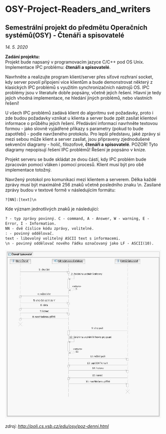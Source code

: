 # OSY-Project-Readers_and_writers
## Semestrální projekt do předmětu Operačních systémů(OSY) - Čtenáři a spisovatelé  
*14. 5. 2020*  

**Zadání projektu:**  
Projekt bude napsaný v programovacím jazyce C/C++ pod OS Unix.  
Implementace IPC problému: **čtenáři a spisovatelé**.  
  
Navrhněte a realizujte program klient/server přes síťové rozhraní socket, kdy server povolí připojení více klientům a bude demonstrovat některý z klasických IPC problémů s využitím synchronizačních nástrojů OS. IPC problémy jsou v literatuře dobře popsány, včetně jejich řešení. Hlavní je tedy jejich vhodná implementace, ne hledání jiných problémů, nebo vlastních řešení!  
  
U všech IPC problémů zadává klient do algoritmu své požadavky, proto i zde budou požadavky vznikat u klienta a server bude zpět zasílat klientovi informace o průběhu jejich řešení. Předávání informací navrhněte textovou formou - jako slovně vyjádřené příkazy s parametry (pokud to bude zapotřebí) - podle navrženého protokolu. Pro lepší představu, jaké zprávy si mezi sebou může klient a server zasílat, jsou připraveny zjednodušené sekvenční diagramy - holič, filozofové, **čtenáři a spisovatelé**. POZOR! Tyto diagramy nepopisují řešení IPC problémů! Řešení je popsáno v knize.  
  
Projekt serveru se bude skládat ze dvou částí, kdy IPC problém bude zpracován pomocí vláken i pomocí procesů. Klient musí být pro obě implementace totožný.  
  
Navržený protokol pro komunikaci mezi klientem a serverem. Délka každé zprávy musí být maximálně 256 znaků včetně posledního znaku \n. Zasílané zprávy budou v textové formě v následujícím formátu:  

    ?[NN]:[text]\n  
    
Kde význam jednotlivých znaků je následující:

    ? - typ zprávy povinný. C - command, A - Answer, W - warning, E - Error, I - Information.
    NN - dvě číslice kódu zprávy, volitelné.
    : - povinný oddělovač.
    text - libovolný volitelný ASCII text s informacemi.
    \n - povinný oddělovač nového řádku označovaný jako LF - ASCII(10).  
      
![cten-spis](/cten-spis.jpg)

*zdroj: http://poli.cs.vsb.cz/edu/osy/poz-denni.html*  
